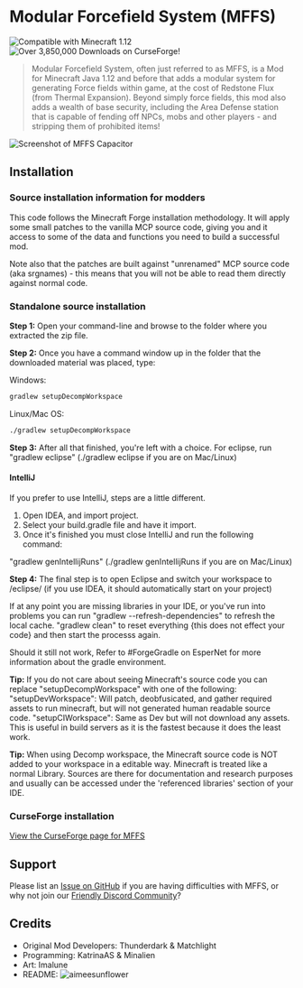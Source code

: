 # Modular Forcefield System (MFFS)

![Compatible with Minecraft 1.12](https://img.shields.io/badge/minecraft-1.12-green)
![Over 3,850,000 Downloads on CurseForge!](https://img.shields.io/badge/downloads-3,851,506-blue)

> Modular Forcefield System, often just referred to as MFFS, is a Mod for
> Minecraft Java 1.12 and before that adds a modular system for generating Force
> fields within game, at the cost of Redstone Flux (from Thermal Expansion).
> Beyond simply force fields, this mod also adds a wealth of base security,
> including the Area Defense station that is capable of fending off NPCs, mobs
> and other players - and stripping them of prohibited items!

![Screenshot of MFFS Capacitor](https://media.forgecdn.net/attachments/7/127/2013-08-10_11.48.55.png)

## Installation

### Source installation information for modders

This code follows the Minecraft Forge installation methodology. It will apply
some small patches to the vanilla MCP source code, giving you and it access to
some of the data and functions you need to build a successful mod.

Note also that the patches are built against "unrenamed" MCP source code (aka
srgnames) - this means that you will not be able to read them directly against
normal code.

### Standalone source installation

**Step 1:** Open your command-line and browse to the folder where you extracted
the zip file.

**Step 2:** Once you have a command window up in the folder that the downloaded
material was placed, type:

Windows:

```bash
gradlew setupDecompWorkspace
```

Linux/Mac OS:

```bash
./gradlew setupDecompWorkspace
```

**Step 3:** After all that finished, you're left with a choice. For eclipse, run
"gradlew eclipse" (./gradlew eclipse if you are on Mac/Linux)

#### IntelliJ

If you prefer to use IntelliJ, steps are a little different.

1. Open IDEA, and import project.
2. Select your build.gradle file and have it import.
3. Once it's finished you must close IntelliJ and run the following command:

"gradlew genIntellijRuns" (./gradlew genIntellijRuns if you are on Mac/Linux)

**Step 4:** The final step is to open Eclipse and switch your workspace to
/eclipse/ (if you use IDEA, it should automatically start on your project)

If at any point you are missing libraries in your IDE, or you've run into
problems you can run "gradlew --refresh-dependencies" to refresh the local
cache. "gradlew clean" to reset everything {this does not effect your code} and
then start the processs again.

Should it still not work, Refer to #ForgeGradle on EsperNet for more information
about the gradle environment.

**Tip:** If you do not care about seeing Minecraft's source code you can replace
"setupDecompWorkspace" with one of the following: "setupDevWorkspace": Will
patch, deobfusicated, and gather required assets to run minecraft, but will not
generated human readable source code. "setupCIWorkspace": Same as Dev but will
not download any assets. This is useful in build servers as it is the fastest
because it does the least work.

**Tip:** When using Decomp workspace, the Minecraft source code is NOT added to
your workspace in a editable way. Minecraft is treated like a normal Library.
Sources are there for documentation and research purposes and usually can be
accessed under the 'referenced libraries' section of your IDE.

### CurseForge installation

[View the CurseForge page for MFFS](https://www.curseforge.com/minecraft/mc-mods/modular-forcefield-system)

## Support

Please list an
[Issue on GitHub](https://github.com/KatrinaAS/modularforcefieldsystem/issues)
if you are having difficulties with MFFS, or why not join our
[Friendly Discord Community](https://discord.gg/wdK3GfN37m)?

## Credits

- Original Mod Developers: Thunderdark & Matchlight
- Programming: KatrinaAS & Minalien
- Art: Imalune
- README:
  ![aimeesunflower](https://img.shields.io/badge/github-aimeesunflower-fbc9c9)
